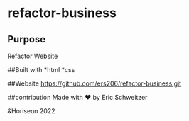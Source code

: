 # refactor-business

## Purpose

Refactor Website

##Built with
*html
*css

##Website
https://github.com/ers206/refactor-business.git

##contribution
Made with ❤️ by Eric Schweitzer 

&Horiseon 2022

